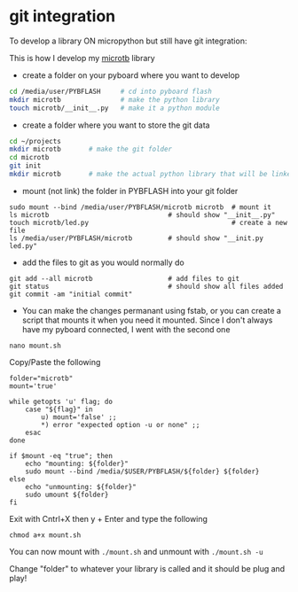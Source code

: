 # git integration
To develop a library ON micropython but still have git integration:

This is how I develop my [microtb](https://github.com/cloudformdesign/microtb)
library

- create a folder on your pyboard where you want to develop
```bash
cd /media/user/PYBFLASH     # cd into pyboard flash
mkdir microtb               # make the python library
touch microtb/__init__.py   # make it a python module
```

- create a folder where you want to store the git data
```bash
cd ~/projects
mkdir microtb       # make the git folder
cd microtb
git init
mkdir microtb       # make the actual python library that will be linked
```

- mount (not link) the folder in PYBFLASH into your
    git folder
```
sudo mount --bind /media/user/PYBFLASH/microtb microtb  # mount it
ls microtb                              # should show "__init__.py"
touch microtb/led.py                                    # create a new file
ls /media/user/PYBFLASH/microtb         # should show "__init.py led.py"
```

- add the files to git as you would normally do
```
git add --all microtb                   # add files to git
git status                              # should show all files added
git commit -am "initial commit"
```

- You can make the changes permanant using fstab, or you can create a script
    that mounts it when you need it mounted. Since I don't always have my
    pyboard connected, I went with the second one
```
nano mount.sh
```
Copy/Paste the following

```
folder="microtb"
mount='true'

while getopts 'u' flag; do
    case "${flag}" in
        u) mount='false' ;;
        *) error "expected option -u or none" ;;
    esac
done

if $mount -eq "true"; then
    echo "mounting: ${folder}"
    sudo mount --bind /media/$USER/PYBFLASH/${folder} ${folder}
else
    echo "unmounting: ${folder}"
    sudo umount ${folder}
fi
```
Exit with Cntrl+X then y + Enter and type the following
```
chmod a+x mount.sh
```

You can now mount with `./mount.sh` and unmount with `./mount.sh -u`

Change "folder" to whatever your library is called and it should be plug and play!
